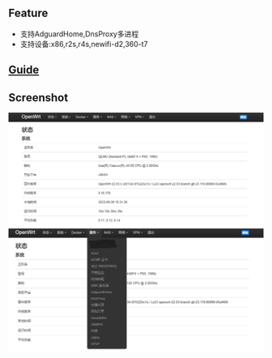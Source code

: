 ## Feature
- 支持AdguardHome,DnsProxy多进程
- 支持设备:x86,r2s,r4s,newifi-d2,360-t7
## [Guide](https://blog.czy21.com/post/openwrt/build/)
## Screenshot
![avatar](./static/image/openwrt-info.png)
![avatar](./static/image/openwrt-app.png)